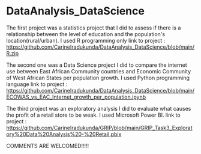 # DataAnalysis_DataScience

The first project was a statistics project that I did to assess if there is a relationship between the level of education and the population's location(rural/urban). I used R programming only
link to project : https://github.com/CarineIradukunda/DataAnalysis_DataScience/blob/main/R.zip





The second one was a Data Science project I did to compare the internet use between East African Community countries and Economic Community of West African States per population growth.
I used Python programming language
link to project : https://github.com/CarineIradukunda/DataAnalysis_DataScience/blob/main/ECOWAS_vs_EAC_Internet_growth_per_population.ipynb



The third project was an exploratory analysis I did to evaluate what causes the profit of a retail store to be weak. I used Microsoft Power BI.
link to project : https://github.com/CarineIradukunda/GRIP/blob/main/GRIP_Task3_Exploratory%20Data%20Analysis%20-%20Retail.pbix




COMMENTS ARE WELCOMED!!!!!
